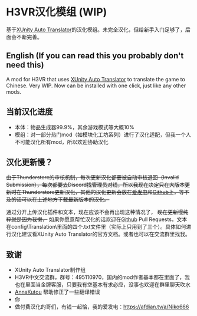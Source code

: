 # H3VR汉化模组 (WIP)

基于[XUnity Auto Translator](https://github.com/bbepis/XUnity.AutoTranslator)的汉化模组。未完全汉化，但给新手入门足够了，后面会不断完善。

## English (If you can read this you probably don't need this)

A mod for H3VR that uses [XUnity Auto Translator](https://github.com/bbepis/XUnity.AutoTranslator) to translate the game to Chinese. Very WIP. Now can be installed with one click, just like any other mods.

## 当前汉化进度

- 本体：物品生成器99.9%，其余游戏模式等大概10%
- 模组：对一部分热门mod（如模块化工坊系列）进行了汉化适配，但我一个人不可能汉化所有mod，所以欢迎协助汉化

## 汉化更新慢？

~~由于Thunderstore的审核机制，每次更新汉化都要被自动审核退回（Invalid Submission），每次都要去Discord找管理员对线，所以我现在决定只在大版本更新时在Thunderstore更新汉化，其他的汉化更新会放在[爱发电](https://afdian.tv/a/Niko666)和[Github](https://github.com/Niko666233/H3VR_Chinese_Localization)上，等不及的话可以在上述地方下载最新版本的汉化。~~

通过分开上传汉化插件和文本，现在应该不会再出现这种情况了， ~~现在更新慢纯粹就是因为我懒，~~ 如果你愿意帮忙汉化的话欢迎在[Github](https://github.com/Niko666233/H3VR_Chinese_Localization) Pull Requests，文本在config\Translation\里面的四个.txt文件里（实际上只用到了三个）。具体如何进行汉化建议看XUnity Auto Translator的官方文档。或者也可以在交流群里找我。

## 致谢

- XUnity Auto Translator制作组
- H3VR中文交流群，群号：495110970，国内的mod作者基本都在里面了，我也在里面当金牌客服，只要我有空基本有求必应，没事也欢迎在群里聊天吹水
- [AnnaKutou](https://github.com/AnnaKutou) 帮助修正了一些翻译错误
- 你
- 做付费汉化的哥们，有钱一起恰，我的爱发电：<https://afdian.tv/a/Niko666>
